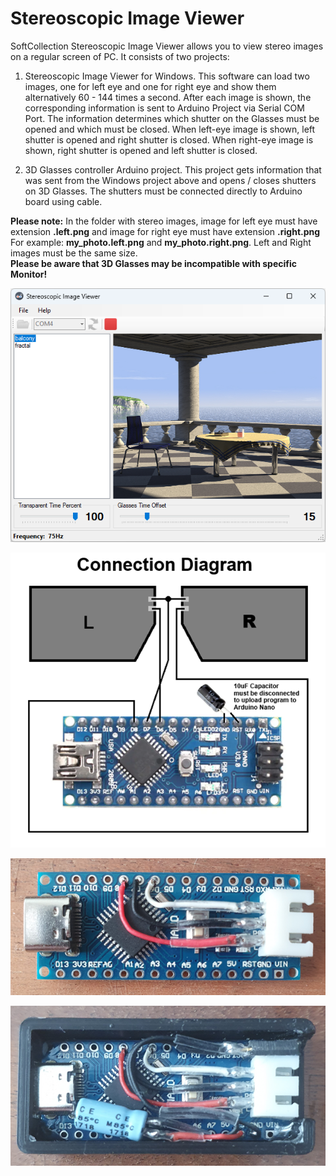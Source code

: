 # Stereoscopic Image Viewer
SoftCollection Stereoscopic Image Viewer allows you to view stereo images on a regular screen of PC.
It consists of two projects:
1. Stereoscopic Image Viewer for Windows.
   This software can load two images, one for left eye and one for right eye and show them alternatively 60 - 144 times a second.
   After each image is shown, the corresponding information is sent to Arduino Project via Serial COM Port.
   The information determines which shutter on the Glasses must be opened and which must be closed.
   When left-eye image is shown, left shutter is opened and right shutter is closed.
   When right-eye image is shown, right shutter is opened and left shutter is closed.

2. 3D Glasses controller Arduino project. 
   This project gets information that was sent from the Windows project above and opens / closes shutters on 3D Glasses.
   The shutters must be connected directly to Arduino board using cable.

**Please note:** In the folder with stereo images, image for left eye must have extension **.left.png** and image for right eye must have extension **.right.png**
For example: **my_photo.left.png** and **my_photo.right.png**.
Left and Right images must be the same size.  
**Please be aware that 3D Glasses may be incompatible with specific Monitor!**

![Connection Diagram](Images/StereoscopicImageViewer.png)

![Connection Diagram](Images/Connection%20Diagram.png)

![Connection Diagram](Images/AssembledDevice.png)

![Connection Diagram](Images/DeviceInBox.png)
